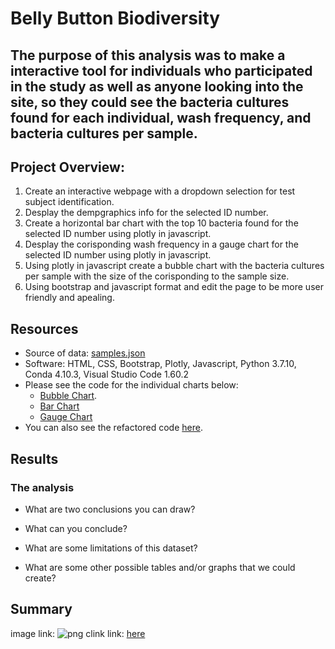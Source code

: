 # Belly Button Biodiversity

## The purpose of this analysis was to make a interactive tool for individuals who participated in the study as well as anyone looking into the site, so they could see the bacteria cultures found for each individual, wash frequency, and bacteria cultures per sample.

## Project Overview:
1. Create an interactive webpage with a dropdown selection for test subject identification.
2. Desplay the dempgraphics info for the selected ID number.
3. Create a horizontal bar chart with the top 10 bacteria found for the selected ID number using plotly in javascript.
4. Desplay the corisponding wash frequency in a gauge chart for the selected ID number using plotly in javascript.
5. Using plotly in javascript create a bubble chart with the bacteria cultures per sample with the size of the corisponding to the sample size.
6. Using bootstrap and javascript format and edit the page to be more user friendly and apealing. 

## Resources
- Source of data: [samples.json](https://github.com/mthalken/Belly_Button_Biodiversity/blob/main/web_page/samples.json)
- Software: HTML, CSS, Bootstrap, Plotly, Javascript, Python 3.7.10, Conda 4.10.3, Visual Studio Code 1.60.2
- Please see the code for the individual charts below:
    - [Bubble Chart](https://github.com/mthalken/Belly_Button_Biodiversity/blob/main/web_page/bubble.js).
    - [Bar Chart](link)
    - [Gauge Chart](https://github.com/mthalken/Belly_Button_Biodiversity/blob/main/web_page/guage.js)
- You can also see the refactored code [here](https://github.com/mthalken/Belly_Button_Biodiversity/blob/main/web_page/charts.js).

## Results 
### The analysis
- What are two conclusions you can draw?

- What can you conclude?

- What are some limitations of this dataset?

- What are some other possible tables and/or graphs that we could create?

## Summary




image link: ![png](link)
clink link: [here](link)
